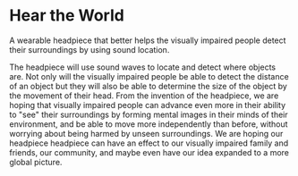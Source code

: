 # Hear the World
A wearable headpiece that better helps the visually impaired people detect their surroundings by using sound location.

The headpiece will use sound waves to locate and detect where objects are. Not only will the visually impaired people be able to detect the distance of an object but they will also be able to determine the size of the object by the movement of their head. From the invention of the headpiece, we are hoping that visually impaired people can advance even more in their ability to "see" their surroundings by forming mental images in their minds of their environment, and be able to move more independently than before, without worrying about being harmed by unseen surroundings. We are hoping our headpiece headpiece can have an effect to our visually impaired family and friends, our community, and maybe even have our idea expanded to a more global picture.
